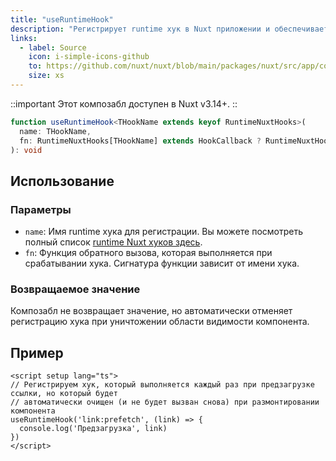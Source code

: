 ```yaml
---
title: "useRuntimeHook"
description: "Регистрирует runtime хук в Nuxt приложении и обеспечивает его правильную очистку при уничтожении области видимости."
links:
  - label: Source
    icon: i-simple-icons-github
    to: https://github.com/nuxt/nuxt/blob/main/packages/nuxt/src/app/composables/runtime-hook.ts
    size: xs
---
```


::important
Этот композабл доступен в Nuxt v3.14+.
::

```ts [signature]
function useRuntimeHook<THookName extends keyof RuntimeNuxtHooks>(
  name: THookName,
  fn: RuntimeNuxtHooks[THookName] extends HookCallback ? RuntimeNuxtHooks[THookName] : never
): void
```

## Использование

### Параметры

- `name`: Имя runtime хука для регистрации. Вы можете посмотреть полный список [runtime Nuxt хуков здесь](/docs/api/advanced/hooks#app-hooks-runtime).
- `fn`: Функция обратного вызова, которая выполняется при срабатывании хука. Сигнатура функции зависит от имени хука.

### Возвращаемое значение

Композабл не возвращает значение, но автоматически отменяет регистрацию хука при уничтожении области видимости компонента.

## Пример

```vue twoslash [pages/index.vue]
<script setup lang="ts">
// Регистрируем хук, который выполняется каждый раз при предзагрузке ссылки, но который будет
// автоматически очищен (и не будет вызван снова) при размонтировании компонента
useRuntimeHook('link:prefetch', (link) => {
  console.log('Предзагрузка', link)
})
</script>
```